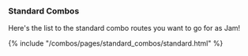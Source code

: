 <link rel="stylesheet" href="/template/template_combowidget.css">
<script src="/combos/javascripts/combowidget.js" defer></script>
<h3>Standard Combos</h3>
<p>Here's the list to the standard combo routes you want to go for as Jam!</p>

{% include "/combos/pages/standard_combos/standard.html" %}
